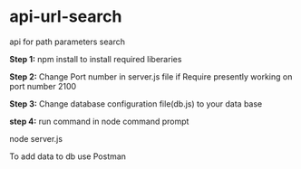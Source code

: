 # api-url-search
api for path parameters search

**Step 1:**
npm install 
to install required liberaries

**Step 2:**
Change Port number in server.js file if Require presently working on port number 2100

**Step 3:**
Change database configuration file(db.js) to your data base

**step 4:**
run command in node command prompt 

node server.js

To add data to db use Postman
